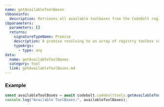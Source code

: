 ```yaml
---
name: getAvailableToolBoxes
cbbaseinfo:
  description: Retrieves all available toolboxes from the CodeBolt registry.
cbparameters:
  parameters: []
  returns:
    signatureTypeName: Promise
    description: A promise resolving to an array of registry toolbox configurations
    typeArgs:
      - type: any
data:
  name: getAvailableToolBoxes
  category: tool
  link: getAvailableToolBoxes.md
---
```

<CBBaseInfo/>
<CBParameters/>

### Example
```js
const availableToolBoxes = await codebolt.codebolttools.getAvailableToolBoxes();
console.log("Available ToolBoxes:", availableToolBoxes);